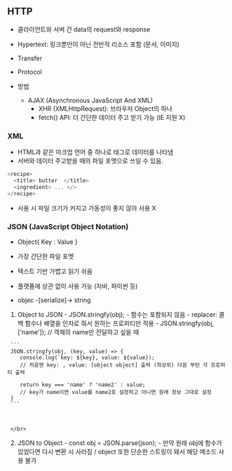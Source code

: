 ## HTTP
 - 클라이언트와 서버 간 data의 request와 response
 - Hypertext: 링크뿐만이 아닌 전반적 리소스 포함 (문서, 이미지)
 - Transfer
 - Protocol
 
 - 방법
   - AJAX (Asynchronous JavaScript And XML)
     - XHR (XMLHttpRequest): 브라우저 Object의 하나
     - fetch() API: 더 간단한 데이터 주고 받기 가능 (IE 지원 X)
     
  ### XML
  - HTML과 같은 마크업 언어 중 하나로 태그로 데이터를 나타냄
  - 서버와 데이터 주고받을 때의 파일 포맷으로 쓰일 수 있음.
  ```javascript
  <recipe>
    <title> butter  </title>
    <ingredient> ... </>
  </recipe>
  ```
  - 사용 시 파일 크기가 커지고 가동성이 좋지 않아 사용 X
  
  ### JSON (JavaScript Object Notation)
   - Object{ Key : Value }
   - 가장 간단한 파일 포멧
   - 텍스트 기반 가볍고 읽기 쉬움
   - 플랫폼에 상관 없이 사용 가능 (자바, 파이썬 등)
   
   - objec -[serialize]-> string
   
   1. Object to JSON
     - JSON.stringfy(obj);
     - 함수는 포함되지 않음
     - replacer: 콜백 함수나 배열을 인자로 줘서 원하는 프로퍼티만 적용 
     - JSON.stringfy(obj, ['name']); // 객체의 name만 전달하고 싶을 때

     ```
     JSON.stringfy(obj, (key, value) => {
        console.log(`key: ${key}, value: ${value}); 
        // 처음엔 key: , value: [object object] 출력 (최상위) 다음 부턴 각 프로퍼티 출력
        
        return key === 'name' ? 'name2' : value; 
        // key가 name이면 value를 name2로 설정하고 아니면 원래 정보 그대로 설정
     }
     ```

     
     
     </br>
     
   2. JSON to Object
     - const obj = JSON.parse(json);
     - 만약 원래 obj에 함수가 있었다면 다시 변환 시 사라짐 / object 또한 단순한 스트링이 돼서 해당 메소드 사용 불가
   
   
